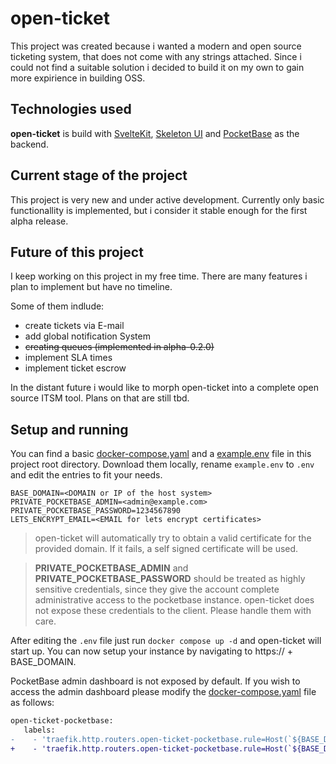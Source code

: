 # open-ticket

This project was created because i wanted a modern and open source ticketing system, that does not come with any strings attached.
Since i could not find a suitable solution i decided to build it on my own to gain more expirience in building OSS.

## Technologies used

**open-ticket** is build with [SvelteKit](https://kit.svelte.dev), [Skeleton UI](https://www.skeleton.dev) and [PocketBase](https://pocketbase.io) as the backend.

## Current stage of the project

This project is very new and under active development. Currently only basic functionallity is implemented, but i consider it stable enough for the first alpha release.

## Future of this project

I keep working on this project in my free time.
There are many features i plan to implement but have no timeline.

Some of them indlude:

- create tickets via E-mail
- add global notification System
- ~~creating queues (implemented in alpha-0.2.0)~~
- implement SLA times
- implement ticket escrow

In the distant future i would like to morph open-ticket into a complete open source ITSM tool. Plans on that are still tbd.

## Setup and running

You can find a basic [docker-compose.yaml](https://github.com/manchtools/open-ticket/blob/main/docker-compose.yaml) and a [example.env](https://github.com/manchtools/open-ticket/blob/main/example.env) file in this project root directory. Download them locally, rename `example.env` to `.env` and edit the entries to fit your needs.

```
BASE_DOMAIN=<DOMAIN or IP of the host system>
PRIVATE_POCKETBASE_ADMIN=<admin@example.com>
PRIVATE_POCKETBASE_PASSWORD=1234567890
LETS_ENCRYPT_EMAIL=<EMAIL for lets encrypt certificates>
```

> open-ticket will automatically try to obtain a valid certificate for the provided domain. If it fails, a self signed certificate will be used.

> **PRIVATE_POCKETBASE_ADMIN** and **PRIVATE_POCKETBASE_PASSWORD** should be treated as highly sensitive credentials, since they give the account complete administrative access to the pocketbase instance. open-ticket does not expose these credentials to the client. Please handle them with care.

After editing the `.env` file just run `docker compose up -d` and open-ticket will start up. You can now setup your instance by navigating to https:// + BASE_DOMAIN.

PocketBase admin dashboard is not exposed by default. If you wish to access the admin dashboard please modify the [docker-compose.yaml](https://github.com/manchtools/open-ticket/blob/main/docker-compose.yaml) file as follows:

```diff
open-ticket-pocketbase:
   labels:
-    - 'traefik.http.routers.open-ticket-pocketbase.rule=Host(`${BASE_DOMAIN}`) && (PathPrefix(`/api`))'
+    - 'traefik.http.routers.open-ticket-pocketbase.rule=Host(`${BASE_DOMAIN}`) && (PathPrefix(`/api`) || PathPrefix(`/_/`))'
```
